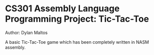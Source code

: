 # CS301 Assembly Language Programming Project: Tic-Tac-Toe
Author: Dylan Maltos

A basic Tic-Tac-Toe game which has been completely written in NASM assembly.

